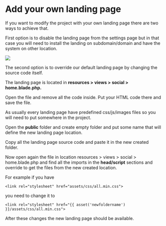 # Add your own landing page

If you want to modify the project with your own landing page there are two ways to achieve that.

First option is to disable the landing page from the settings page but in that case you will need to install the landing on subdomain/domain and have the system on other location.

![](../.gitbook/assets/screenshotdsfsdfsd.png)

The second option is to override our default landing page by changing the source code itself.

The landing page is located in **resources &gt; views &gt; social &gt; home.blade.php.**

Open the file and remove all the code inside. Put your HTML code there and save the file.

As usually every landing page have predefined css/js/images files so you will need to put somewhere in the project.

Open the **public** folder and create empty folder and put some name that will define the new landing page location.

Copy all the landing page source code and paste it in the new created folder.

Now open again the file in location resources &gt; views &gt; social &gt; home.blade.php and find all the imports in the **head/script** sections and override to get the files from the new created location.

For example if you have 

```text
<link rel="stylesheet" href="assets/css/all.min.css">
```

you need to change it to

```text
<link rel="stylesheet" href="{{ asset('newfoldername') }}/assets/css/all.min.css">
```

After these changes the new landing page should be available.

